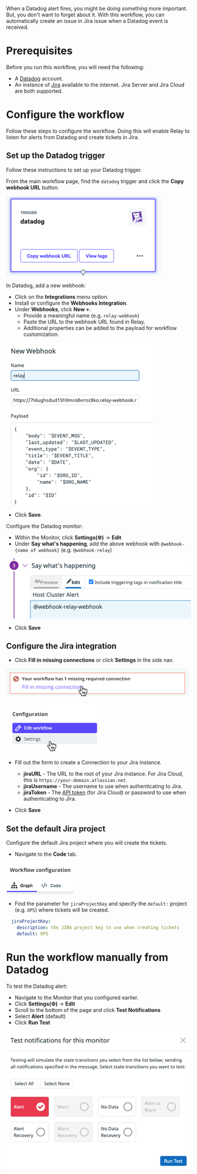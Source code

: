 When a Datadog alert fires, you might be doing something more important. But, you don't want to forget about it. With this workflow, you can automatically create an issue in Jira issue when a Datadog event is received.

# Prerequisites

Before you run this workflow, you will need the following:
- A [Datadog](https://www.datadog.com/) account.
- An instance of [Jira](https://www.atlassian.com/software/jira) available to the internet. Jira Server and Jira Cloud are both supported.

# Configure the workflow

Follow these steps to configure the workflow. Doing this will enable Relay to listen for alerts from Datadog and create tickets in Jira. 
## Set up the Datadog trigger  

Follow these instructions to set up your Datadog trigger. 

From the main workflow page, find the `datadog` trigger and click the **Copy webhook URL** button.

![Set up Datadog trigger](/images/datadog-trigger.png)

In Datadog, add a new webhook: 

  - Click on the **Integrations** menu option.  
  - Install or configure the **Webhooks Integration**.  
  - Under **Webhooks**, click **New +**.  
    - Provide a meaningful name (e.g. `relay-webhook`)
    - Paste the URL to the webhook URL found in Relay.  
    - Additional properties can be added to the payload for workflow customization.  

![Set up Datadog webhook](/images/datadog-webhook.png)

  - Click **Save**.  

Configure the Datadog monitor:  
- Within the Monitor, click **Settings(⚙)** -> **Edit**  
- Under **Say what's happening**, add the above webhook with `@webhook-{name of webhook}` (e.g. `@webhook-relay`)  

![Set up Datadog monitor](/images/datadog-monitor.png)

- Click **Save**  
## Configure the Jira integration

- Click **Fill in missing connections** or click **Settings** in the side nav.

![Fill in missing connections](/images/missing-connection.png)

![Click settings from side nav](/images/settings-sidenav.png)

- Fill out the form to create a Connection to your Jira instance. 
    - **jiraURL** - The URL to the root of your Jira instance. For Jira Cloud, this is
      `https://your-domain.atlassian.net`.  
    - **jiraUsername** - The username to use when authenticating to Jira.  
    - **jiraToken** - The [API token](https://confluence.atlassian.com/x/Vo71Nw) (for Jira Cloud) or password to use when authenticating to Jira.  

- Click **Save**

## Set the default Jira project 

Configure the default Jira project where you will create the tickets.
- Navigate to the **Code** tab. 

![Code tab](/images/code-tab.png)

- Find the parameter for `jiraProjectKey` and specify the `default:` project (e.g. `OPS`) where tickets will be created. 

```yaml
  jiraProjectKey:
    description: the JIRA project key to use when creating tickets
    default: OPS
```
# Run the workflow manually from Datadog

To test the Datadog alert:   
- Navigate to the Monitor that you configured earlier. 
- Click **Settings(⚙)** -> **Edit**   
- Scroll to the bottom of the page and click **Test Notifications**    
- Select **Alert** (default)  
- Click **Run Test**   

![Test alert in Datadog](/images/datadog-test-alert.png)